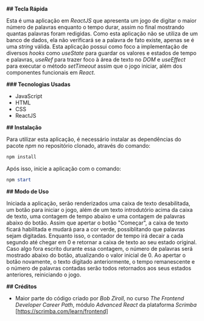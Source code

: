 **## Tecla Rápida**

Esta é uma aplicação em *ReactJS* que apresenta um jogo de digitar o maior número de palavras enquanto o tempo durar, assim no final mostrando quantas palavras foram redigidas. Como esta aplicação não se utiliza de um banco de dados, ela não verificará se a palavra de fato existe, apenas se é uma *string* válida.
Esta aplicação possui como foco a implementação de diversos *hooks* como *useState* para guardar os valores e estados de tempo e palavras, *useRef* para trazer foco à área de texto no *DOM* e *useEffect* para executar o método *setTimeout* assim que o jogo iniciar, além dos componentes funcionais em *React*.

**### Tecnologias Usadas**

* JavaScript
* HTML
* CSS
* ReactJS

**## Instalação**

Para utilizar esta aplicação, é necessário instalar as dependências do pacote *npm* no repositório clonado, através do comando:

```powershell
npm install
```

Após isso, inicie a aplicação com o comando:

```powershell
npm start
```

**## Modo de Uso**

Iniciada a aplicação, serão renderizados uma caixa de texto desabilitada, um botão para iniciar o jogo, além de um texto introdutório acima da caixa de texto, uma contagem de tempo abaixo e uma contagem de palavras abaixo do botão.
Assim que apertar o botão "Começar", a caixa de texto ficará habilitada e mudará para a cor verde, possiblitando que palavras sejam digitadas. Enquanto isso, o contador de tempo irá decair a cada segundo até chegar em 0 e retornar a caixa de texto ao seu estado original. Caso algo fora escrito durante essa contagem, o número de palavras será mostrado abaixo do botão, atualizando o valor inicial de 0.
Ao apertar o botão novamente, o texto digitado anteriormente, o tempo remanescente e o número de palavras contadas serão todos retornados aos seus estados anteriores, reiniciando o jogo.

**## Créditos**

* Maior parte do código criado por *Bob Ziroll*, no curso *The Frontend Developer Career Path*, módulo *Advanced React* da plataforma *Scrimba* [https://scrimba.com/learn/frontend]